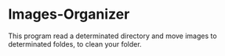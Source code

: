 # Images-Organizer
This program read a determinated directory and move images to determinated foldes, to clean your folder.
